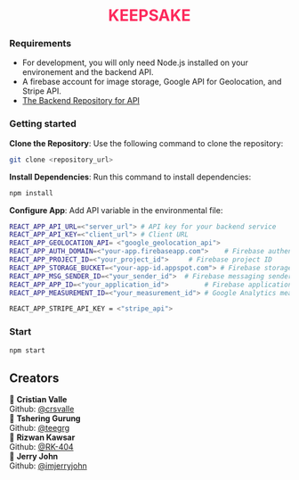 **<h1 align='center'><span style='color: #fd2a5c'>KEEPSAKE</span></h1>**

### Requirements
- For development, you will only need Node.js installed on your environement and the backend API.
- A firebase account for image storage, Google API for Geolocation, and Stripe API.
- [The Backend Repository for API](https://github.com/teegrg/keepsake-backend)

### Getting started

**Clone the Repository**: Use the following command to clone the repository:
```bash
git clone <repository_url>
```

**Install Dependencies**: Run this command to install dependencies:
```bash
npm install
```

 **Configure App**: Add API variable in the environmental file:
```bash
REACT_APP_API_URL=<"server_url"> # API key for your backend service
REACT_APP_API_KEY=<"client_url"> # Client URL 
REACT_APP_GEOLOCATION_API= <"google_geolocation_api">
REACT_APP_AUTH_DOMAIN=<"your-app.firebaseapp.com">    # Firebase authentication domain
REACT_APP_PROJECT_ID=<"your_project_id">     # Firebase project ID
REACT_APP_STORAGE_BUCKET=<"your-app-id.appspot.com"> # Firebase storage bucket URL
REACT_APP_MSG_SENDER_ID=<"your_sender_id">  # Firebase messaging sender ID
REACT_APP_APP_ID=<"your_application_id">         # Firebase application ID
REACT_APP_MEASUREMENT_ID=<"your_measurement_id"> # Google Analytics measurement ID

REACT_APP_STRIPE_API_KEY = <"stripe_api">
```

### Start
```bash
npm start
```

## Creators

👤 **Cristian Valle**  
Github: [@crsvalle](https://github.com/crsvalle)  
👤 **Tshering Gurung**  
Github: [@teegrg](https://github.com/teegrg)  
👤 **Rizwan Kawsar**  
Github: [@RK-404](https://github.com/RK-404)  
👤 **Jerry John**  
Github: [@imjerryjohn](https://github.com/imjerryjohn)